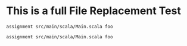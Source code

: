 # This is a full File Replacement Test

```source-docs/tut
assignment src/main/scala/Main.scala foo
```

```source-docs/tut:silent
assignment src/main/scala/Main.scala foo
```